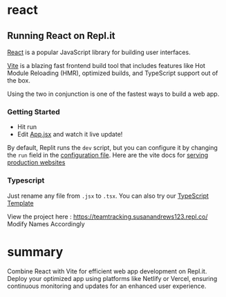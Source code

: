 # react  
## Running React on Repl.it  

[React](https://reactjs.org/) is a popular JavaScript library for building user interfaces.

[Vite](https://vitejs.dev/) is a blazing fast frontend build tool that includes features like Hot Module Reloading (HMR), optimized builds, and TypeScript support out of the box.

Using the two in conjunction is one of the fastest ways to build a web app.

### Getting Started
- Hit run
- Edit [App.jsx](#src/App.jsx) and watch it live update!

By default, Replit runs the `dev` script, but you can configure it by changing the `run` field in the [configuration file](#.replit). Here are the vite docs for [serving production websites](https://vitejs.dev/guide/build.html)

### Typescript

Just rename any file from `.jsx` to `.tsx`. You can also try our [TypeScript Template](https://replit.com/@replit/React-TypeScript)  
  
View the project here : https://teamtracking.susanandrews123.repl.co/  
Modify Names Accordingly 
# summary
Combine React with Vite for efficient web app development on Repl.it. Deploy your optimized app using platforms like Netlify or Vercel, ensuring continuous monitoring and updates for an enhanced user experience.
